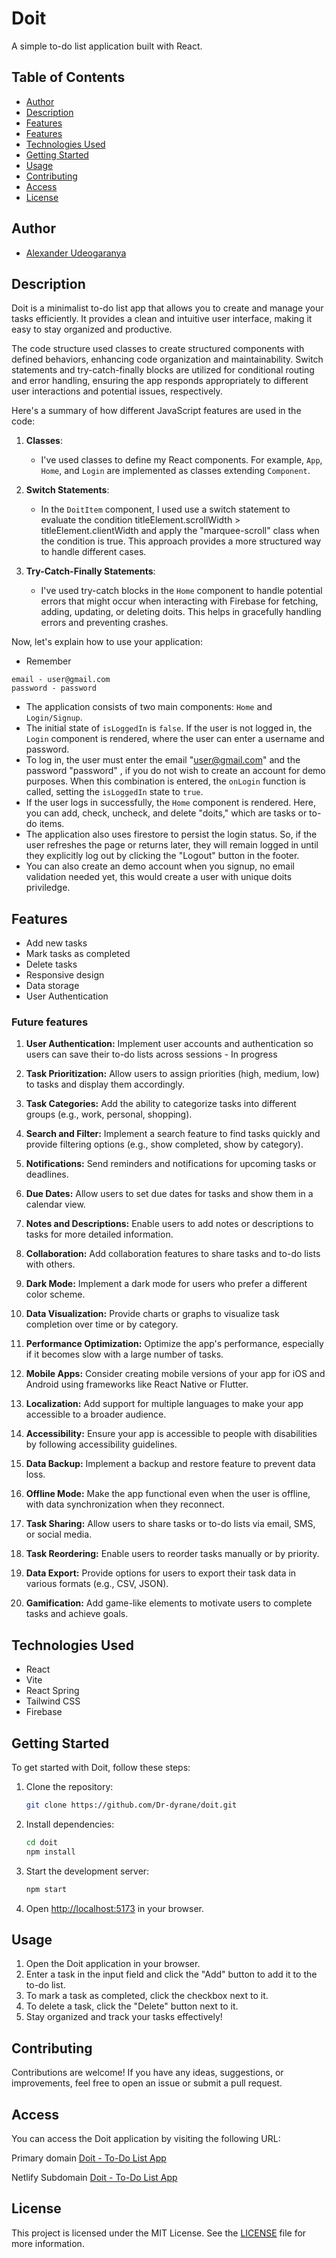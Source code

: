 # Doit

A simple to-do list application built with React.

## Table of Contents

- [Author](#author)
- [Description](#description)
- [Features](#features)
- [Features](#features)
- [Technologies Used](#technologies-used)
- [Getting Started](#getting-started)
- [Usage](#usage)
- [Contributing](#contributing)
- [Access](#Access)
- [License](#license)

## Author

- [Alexander Udeogaranya](https://github.com/Dr-dyrane)

## Description

Doit is a minimalist to-do list app that allows you to create and manage your tasks efficiently. It provides a clean and intuitive user interface, making it easy to stay organized and productive.

The code structure used classes to create structured components with defined behaviors, enhancing code organization and maintainability. Switch statements and try-catch-finally blocks are utilized for conditional routing and error handling, ensuring the app responds appropriately to different user interactions and potential issues, respectively.

Here's a summary of how different JavaScript features are used in the code:

1. **Classes**:
   - I've used classes to define my React components. For example, `App`, `Home`, and `Login` are implemented as classes extending `Component`.

2. **Switch Statements**:
   - In the `DoitItem` component, I used use a switch statement to evaluate the condition titleElement.scrollWidth > titleElement.clientWidth and apply the "marquee-scroll" class when the condition is true. This approach provides a more structured way to handle different cases.

3. **Try-Catch-Finally Statements**:
   - I've used try-catch blocks in the `Home` component to handle potential errors that might occur when interacting with Firebase for fetching, adding, updating, or deleting doits. This helps in gracefully handling errors and preventing crashes.

Now, let's explain how to use your application:

- Remember 
```
email - user@gmail.com
password - password
```

- The application consists of two main components: `Home` and `Login/Signup`.
- The initial state of `isLoggedIn` is `false`. If the user is not logged in, the `Login` component is rendered, where the user can enter a username and password.
- To log in, the user must enter the email "user@gmail.com" and the password "password" , if you do not wish to create an account for demo purposes. When this combination is entered, the `onLogin` function is called, setting the `isLoggedIn` state to `true`.
- If the user logs in successfully, the `Home` component is rendered. Here, you can add, check, uncheck, and delete "doits," which are tasks or to-do items.
- The application also uses firestore to persist the login status. So, if the user refreshes the page or returns later, they will remain logged in until they explicitly log out by clicking the "Logout" button in the footer.
- You can also create an demo account when you signup, no email validation needed yet, this would create a user with unique doits priviledge.

## Features

- Add new tasks
- Mark tasks as completed
- Delete tasks
- Responsive design
- Data storage
- User Authentication

### Future features

1. **User Authentication:** Implement user accounts and authentication so users can save their to-do lists across sessions - In progress

2. **Task Prioritization:** Allow users to assign priorities (high, medium, low) to tasks and display them accordingly.

3. **Task Categories:** Add the ability to categorize tasks into different groups (e.g., work, personal, shopping).

4. **Search and Filter:** Implement a search feature to find tasks quickly and provide filtering options (e.g., show completed, show by category).

5. **Notifications:** Send reminders and notifications for upcoming tasks or deadlines.

6. **Due Dates:** Allow users to set due dates for tasks and show them in a calendar view.

7. **Notes and Descriptions:** Enable users to add notes or descriptions to tasks for more detailed information.

8. **Collaboration:** Add collaboration features to share tasks and to-do lists with others.

9. **Dark Mode:** Implement a dark mode for users who prefer a different color scheme.

10. **Data Visualization:** Provide charts or graphs to visualize task completion over time or by category.

11. **Performance Optimization:** Optimize the app's performance, especially if it becomes slow with a large number of tasks.

12. **Mobile Apps:** Consider creating mobile versions of your app for iOS and Android using frameworks like React Native or Flutter.

13. **Localization:** Add support for multiple languages to make your app accessible to a broader audience.

14. **Accessibility:** Ensure your app is accessible to people with disabilities by following accessibility guidelines.

15. **Data Backup:** Implement a backup and restore feature to prevent data loss.

16. **Offline Mode:** Make the app functional even when the user is offline, with data synchronization when they reconnect.

17. **Task Sharing:** Allow users to share tasks or to-do lists via email, SMS, or social media.

18. **Task Reordering:** Enable users to reorder tasks manually or by priority.

19. **Data Export:** Provide options for users to export their task data in various formats (e.g., CSV, JSON).

20. **Gamification:** Add game-like elements to motivate users to complete tasks and achieve goals.

## Technologies Used

- React
- Vite
- React Spring
- Tailwind CSS
- Firebase

## Getting Started

To get started with Doit, follow these steps:

1. Clone the repository:

   ```bash
   git clone https://github.com/Dr-dyrane/doit.git
   ```

2. Install dependencies:

   ```bash
   cd doit
   npm install
   ```

3. Start the development server:

   ```bash
   npm start
   ```

4. Open [http://localhost:5173](http://localhost:5173) in your browser.

## Usage

1. Open the Doit application in your browser.
2. Enter a task in the input field and click the "Add" button to add it to the to-do list.
3. To mark a task as completed, click the checkbox next to it.
4. To delete a task, click the "Delete" button next to it.
5. Stay organized and track your tasks effectively!

## Contributing

Contributions are welcome! If you have any ideas, suggestions, or improvements, feel free to open an issue or submit a pull request.

## Access

You can access the Doit application by visiting the following URL:

Primary domain
[Doit - To-Do List App](https://doit.dr-dyrane.tech)

Netlify Subdomain
[Doit - To-Do List App](https://doit-by-dyrane.netlify.app)

## License

This project is licensed under the MIT License. See the [LICENSE](LICENSE) file for more information.

